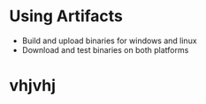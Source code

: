 # Using Artifacts

- Build and upload binaries for windows and linux
- Download and test binaries on both platforms
# vhjvhj
